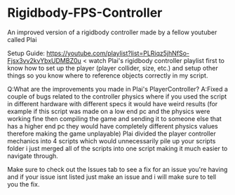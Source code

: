 # Rigidbody-FPS-Controller
An improved version of a rigidbody controller made by a fellow youtuber called Plai 

Setup Guide:
https://youtube.com/playlist?list=PLRiqz5jhNfSo-Fjsx3vv2kvYbxUDMBZ0u < watch Plai's rigidbody controller playlist first to know how to set up the player (player collider, size, etc.) and setup other things so you know where to reference objects correctly in my script.

Q:What are the improvements you made in Plai's PlayerController?
A:Fixed a couple of bugs related to the controller physics where if you used the script in different hardware with different specs it would have weird results (for example if this script was made on a low end pc and the physics were working fine then compiling the game and sending it to someone else that has a higher end pc they would have completely different physics values therefore making the game unplayable)
  Plai divided the player controller mechanics into 4 scripts which would unnecessarily pile up your scripts folder i just merged all of the scripts into one script making it much easier to navigate through.

Make sure to check out the Issues tab to see a fix for an issue you're having and if your issue isnt listed just make an issue and i will make sure to tell you the fix.

